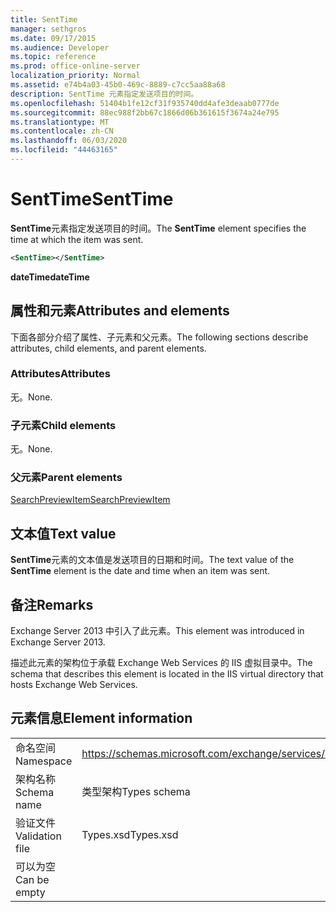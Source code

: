 ```yaml
---
title: SentTime
manager: sethgros
ms.date: 09/17/2015
ms.audience: Developer
ms.topic: reference
ms.prod: office-online-server
localization_priority: Normal
ms.assetid: e74b4a03-45b0-469c-8889-c7cc5aa88a68
description: SentTime 元素指定发送项目的时间。
ms.openlocfilehash: 51404b1fe12cf31f935740dd4afe3deaab0777de
ms.sourcegitcommit: 88ec988f2bb67c1866d06b361615f3674a24e795
ms.translationtype: MT
ms.contentlocale: zh-CN
ms.lasthandoff: 06/03/2020
ms.locfileid: "44463165"
---
```

# <a name="senttime"></a><span data-ttu-id="7003d-103">SentTime</span><span class="sxs-lookup"><span data-stu-id="7003d-103">SentTime</span></span>

<span data-ttu-id="7003d-104">**SentTime**元素指定发送项目的时间。</span><span class="sxs-lookup"><span data-stu-id="7003d-104">The **SentTime** element specifies the time at which the item was sent.</span></span> 
  
```XML
<SentTime></SentTime>
```

 <span data-ttu-id="7003d-105">**dateTime**</span><span class="sxs-lookup"><span data-stu-id="7003d-105">**dateTime**</span></span>
## <a name="attributes-and-elements"></a><span data-ttu-id="7003d-106">属性和元素</span><span class="sxs-lookup"><span data-stu-id="7003d-106">Attributes and elements</span></span>

<span data-ttu-id="7003d-107">下面各部分介绍了属性、子元素和父元素。</span><span class="sxs-lookup"><span data-stu-id="7003d-107">The following sections describe attributes, child elements, and parent elements.</span></span>
  
### <a name="attributes"></a><span data-ttu-id="7003d-108">Attributes</span><span class="sxs-lookup"><span data-stu-id="7003d-108">Attributes</span></span>

<span data-ttu-id="7003d-109">无。</span><span class="sxs-lookup"><span data-stu-id="7003d-109">None.</span></span>
  
### <a name="child-elements"></a><span data-ttu-id="7003d-110">子元素</span><span class="sxs-lookup"><span data-stu-id="7003d-110">Child elements</span></span>

<span data-ttu-id="7003d-111">无。</span><span class="sxs-lookup"><span data-stu-id="7003d-111">None.</span></span>
  
### <a name="parent-elements"></a><span data-ttu-id="7003d-112">父元素</span><span class="sxs-lookup"><span data-stu-id="7003d-112">Parent elements</span></span>

[<span data-ttu-id="7003d-113">SearchPreviewItem</span><span class="sxs-lookup"><span data-stu-id="7003d-113">SearchPreviewItem</span></span>](searchpreviewitem.md)
  
## <a name="text-value"></a><span data-ttu-id="7003d-114">文本值</span><span class="sxs-lookup"><span data-stu-id="7003d-114">Text value</span></span>

<span data-ttu-id="7003d-115">**SentTime**元素的文本值是发送项目的日期和时间。</span><span class="sxs-lookup"><span data-stu-id="7003d-115">The text value of the **SentTime** element is the date and time when an item was sent.</span></span> 
  
## <a name="remarks"></a><span data-ttu-id="7003d-116">备注</span><span class="sxs-lookup"><span data-stu-id="7003d-116">Remarks</span></span>

<span data-ttu-id="7003d-117">Exchange Server 2013 中引入了此元素。</span><span class="sxs-lookup"><span data-stu-id="7003d-117">This element was introduced in Exchange Server 2013.</span></span>
  
<span data-ttu-id="7003d-118">描述此元素的架构位于承载 Exchange Web Services 的 IIS 虚拟目录中。</span><span class="sxs-lookup"><span data-stu-id="7003d-118">The schema that describes this element is located in the IIS virtual directory that hosts Exchange Web Services.</span></span>
  
## <a name="element-information"></a><span data-ttu-id="7003d-119">元素信息</span><span class="sxs-lookup"><span data-stu-id="7003d-119">Element information</span></span>

|||
|:-----|:-----|
|<span data-ttu-id="7003d-120">命名空间</span><span class="sxs-lookup"><span data-stu-id="7003d-120">Namespace</span></span>  <br/> |https://schemas.microsoft.com/exchange/services/2006/types  <br/> |
|<span data-ttu-id="7003d-121">架构名称</span><span class="sxs-lookup"><span data-stu-id="7003d-121">Schema name</span></span>  <br/> |<span data-ttu-id="7003d-122">类型架构</span><span class="sxs-lookup"><span data-stu-id="7003d-122">Types schema</span></span>  <br/> |
|<span data-ttu-id="7003d-123">验证文件</span><span class="sxs-lookup"><span data-stu-id="7003d-123">Validation file</span></span>  <br/> |<span data-ttu-id="7003d-124">Types.xsd</span><span class="sxs-lookup"><span data-stu-id="7003d-124">Types.xsd</span></span>  <br/> |
|<span data-ttu-id="7003d-125">可以为空</span><span class="sxs-lookup"><span data-stu-id="7003d-125">Can be empty</span></span>  <br/> ||
   

